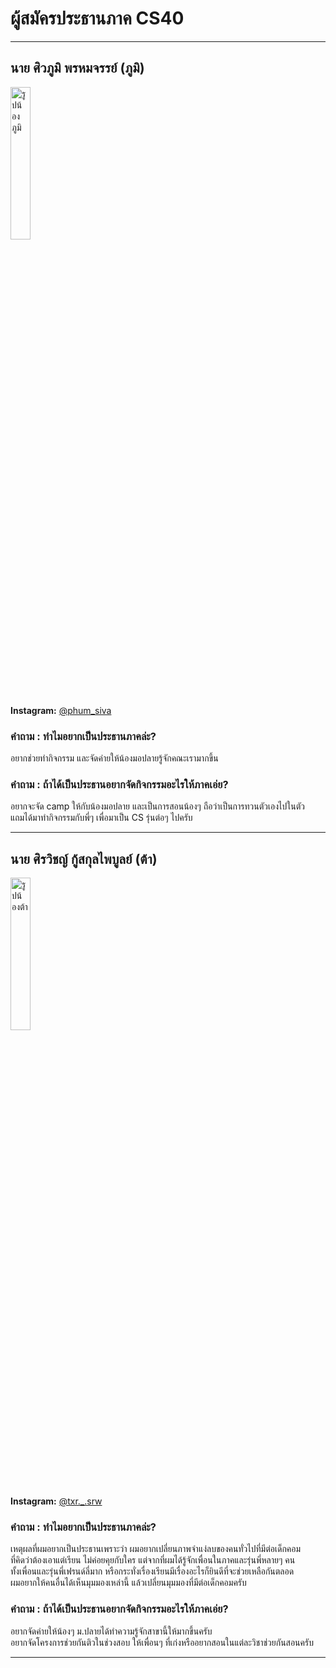# ผู้สมัครประธานภาค CS40

---

## นาย ศิวภูมิ พรหมจรรย์ (ภูมิ)  
<img src="https://github.com/user-attachments/assets/f272834f-f376-4757-a96c-dadaf273408a" alt="รูปน้องภูมิ" width="25%" />

**Instagram:** [@phum_siva](https://www.instagram.com/phum_siva/)  

### คำถาม : ทำไมอยากเป็นประธานภาคล่ะ?  
อยากช่วยทำกิจกรรม และจัดค่ายให้น้องมอปลายรู้จักคณะเรามากขึ้น

### คำถาม : ถ้าได้เป็นประธานอยากจัดกิจกรรมอะไรให้ภาคเอ่ย?  
อยากจะจัด camp ให้กับน้องมอปลาย และเป็นการสอนน้องๆ ถือว่าเป็นการทวนตัวเองไปในตัว  
แถมได้มาทำกิจกรรมกับพี่ๆ เพื่อมาเป็น CS รุ่นต่อๆ ไปครับ

---

## นาย ศิรวิชญ์ กู้สกุลไพบูลย์ (ต้า)  
<img src="https://github.com/user-attachments/assets/62a1432d-52d6-4c7b-a2cc-bda8be63f40c" alt="รูปน้องต้า" width="25%" />

**Instagram:** [@txr._.srw](https://www.instagram.com/txr._.srw/)  

### คำถาม : ทำไมอยากเป็นประธานภาคล่ะ?  
เหตุผลที่ผมอยากเป็นประธานเพราะว่า ผมอยากเปลี่ยนภาพจำแง่ลบของคนทั่วไปที่มีต่อเด็กคอม  
ที่คิดว่าต้องเอาแต่เรียน ไม่ค่อยคุยกับใคร แต่จากที่ผมได้รู้จักเพื่อนในภาคและรุ่นพี่หลายๆ คน  
ทั้งเพื่อนและรุ่นพี่เฟรนด์ลี่มาก หรือกระทั่งเรื่องเรียนมีเรื่องอะไรก็ยินดีที่จะช่วยเหลือกันตลอด  
ผมอยากให้คนอื่นได้เห็นมุมมองเหล่านี้ แล้วเปลี่ยนมุมมองที่มีต่อเด็กคอมครับ

### คำถาม : ถ้าได้เป็นประธานอยากจัดกิจกรรมอะไรให้ภาคเอ่ย?  
อยากจัดค่ายให้น้องๆ ม.ปลายได้ทำความรู้จักสาขานี้ให้มากขึ้นครับ  
อยากจัดโครงการช่วยกันติวในช่วงสอบ ให้เพื่อนๆ ที่เก่งหรืออยากสอนในแต่ละวิชาช่วยกันสอนครับ

---
